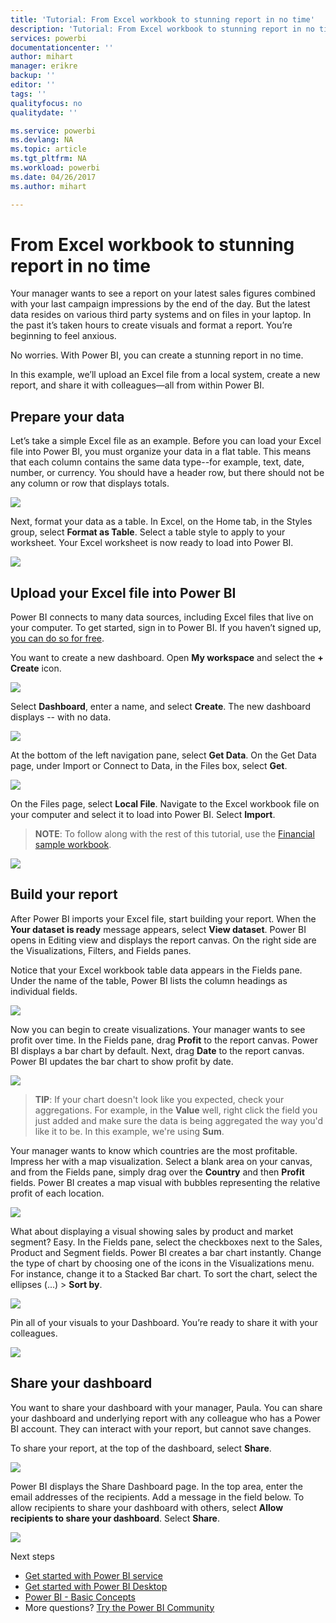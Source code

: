 ```yaml
---
title: 'Tutorial: From Excel workbook to stunning report in no time'
description: 'Tutorial: From Excel workbook to stunning report in no time'
services: powerbi
documentationcenter: ''
author: mihart
manager: erikre
backup: ''
editor: ''
tags: ''
qualityfocus: no
qualitydate: ''

ms.service: powerbi
ms.devlang: NA
ms.topic: article
ms.tgt_pltfrm: NA
ms.workload: powerbi
ms.date: 04/26/2017
ms.author: mihart

---
```

# From Excel workbook to stunning report in no time
Your manager wants to see a report on your latest sales figures combined with your last campaign impressions by the end of the day. But the latest data resides on various third party systems and on files in your laptop. In the past it’s taken hours to create visuals and format a report. You’re beginning to feel anxious.

No worries. With Power BI, you can create a stunning report in no time.

In this example, we’ll upload an Excel file from a local system, create a new report, and share it with colleagues—all from within Power BI.

## Prepare your data
Let’s take a simple Excel file as an example. Before you can load your Excel file into Power BI, you must organize your data in a flat table. This means that each column contains the same data type--for example, text, date, number, or currency. You should have a header row, but there should not be any column or row that displays totals.

![](media/powerbi-service-from-excel-to-stunning/PBI_excel_file.png)

Next, format your data as a table. In Excel, on the Home tab, in the Styles group, select **Format as Table**. Select a table style to apply to your worksheet. Your Excel worksheet is now ready to load into Power BI.

![](media/powerbi-service-from-excel-to-stunning/PBI_excel_table.png)

## Upload your Excel file into Power BI
Power BI connects to many data sources, including Excel files that live on your computer. To get started, sign in to Power BI. If you haven’t signed up, [you can do so for free](https://powerbi.com).

You want to create a new dashboard. Open **My workspace** and select the **+ Create** icon.

![](media/powerbi-service-from-excel-to-stunning/power-bi-new-dash.png)

Select **Dashboard**, enter a name, and select **Create**. The new dashboard displays -- with no data.

![](media/powerbi-service-from-excel-to-stunning/power-bi-create-dash.png)

At the bottom of the left navigation pane, select **Get Data**. On the Get Data page, under Import or Connect to Data, in the Files box, select **Get**.

![](media/powerbi-service-from-excel-to-stunning/PBI_get_files.png)

On the Files page, select **Local File**. Navigate to the Excel workbook file on your computer and select it to load into Power BI. Select **Import**.

> **NOTE**: To follow along with the rest of this tutorial, use the [Financial sample workbook](sample-financial-download.md).
> 
> 

![](media/powerbi-service-from-excel-to-stunning/PBI_local_file.png)

## Build your report
After Power BI imports your Excel file, start building your report. When the **Your dataset is ready** message appears, select **View dataset**.  Power BI opens in Editing view and displays the report canvas. On the right side are the Visualizations, Filters, and Fields panes.

Notice that your Excel workbook table data appears in the Fields pane. Under the name of the table, Power BI lists the column headings as individual fields.

![](media/powerbi-service-from-excel-to-stunning/PBI_report_fields.png)

Now you can begin to create visualizations. Your manager wants to see profit over time. In the Fields pane, drag **Profit** to the report canvas. Power BI displays a bar chart by default. Next, drag **Date** to the report canvas. Power BI updates the bar chart to show profit by date.

![](media/powerbi-service-from-excel-to-stunning/PBI_report_pin-new.png)

> **TIP**: If your chart doesn't look like you expected, check your aggregations. For example, in the **Value** well, right click the field you just added and make sure the data is being aggregated the way you'd like it to be.  In this example, we're using **Sum**.
> 
> 

Your manager wants to know which countries are the most profitable. Impress her with a map visualization. Select a blank area on your canvas, and from the Fields pane, simply drag over the **Country** and then **Profit** fields. Power BI creates a map visual with bubbles representing the relative profit of each location.

![](media/powerbi-service-from-excel-to-stunning/PBI_report_map-new.png)

What about displaying a visual showing sales by product and market segment? Easy. In the Fields pane, select the checkboxes next to the Sales, Product and Segment fields. Power BI creates a bar chart instantly. Change the type of chart by choosing one of the icons in the Visualizations menu. For instance, change it to a Stacked Bar chart.  To sort the chart, select the ellipses (...) > **Sort by**.

![](media/powerbi-service-from-excel-to-stunning/PBI_barchart-new.png)

Pin all of your visuals to your Dashboard. You’re ready to share it with your colleagues.

![](media/powerbi-service-from-excel-to-stunning/PBI_report.png)

## Share your dashboard
You want to share your dashboard with your manager, Paula. You can share your dashboard and underlying report with any colleague who has a Power BI account. They can interact with your report, but cannot save changes.

To share your report, at the top of the dashboard, select **Share**.

![](media/powerbi-service-from-excel-to-stunning/power-bi-share.png)

Power BI displays the Share Dashboard page. In the top area, enter the email addresses of the recipients. Add a message in the field below. To allow recipients to share your dashboard with others, select **Allow recipients to share your dashboard**. Select **Share**.

![](media/powerbi-service-from-excel-to-stunning/power-bi-share-dash-new.png)

Next steps

* [Get started with Power BI service](powerbi-service-get-started.md)
* [Get started with Power BI Desktop](powerbi-desktop-getting-started.md)
* [Power BI - Basic Concepts](service-basic-concepts.md)
* More questions? [Try the Power BI Community](http://community.powerbi.com/)

